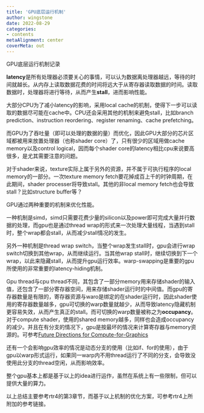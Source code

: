 ```yaml
---
title: 'GPU底层运行机制'
author: wingstone
date: 2022-08-29
categories:
- contents
metaAlignment: center
coverMeta: out
---
```


GPU底层运行机制记录

<!--more-->

**latency**是所有处理器必须要关心的事情，可以认为数据离处理器越远，等待的时间就越长。从内存上读取数据花费的时间将远大于从寄存器读取数据的时间。读取数据时，处理器将进行等待，从而产生**stall**，进而影响性能。

大部分CPU为了减小latency的影响，采用local cache的机制，使得下一步可以读取的数据尽可能在cache中。CPU还会采用其他的机制来避免stall，比如branch prediction、instruction reordering、register renaming、cache prefetching。

而GPU为了吞吐量（即可以处理的数据的量）而优化，因此GPU大部分的芯片区域都被用来放置处理器（也称shader core）了，只有很少的区域用做cache memory以及control logical，因而每个shader core的latency相比cpu来说要高很多，是尤其需要注意的问题。

对于shader来说，texture实际上属于另外的资源，并不属于可执行程序的local memory的一部分。一次texture memory fetch要花掉成百上千的时钟周期，在此期间，shader processer将导致stall。其他的非local memory fetch也会导致stall？比如structure buffer等？

GPU通过两种重要的机制来优化性能。

一种机制是simd，simd只需要花费少量的silicon以及power即可完成大量并行数据的处理，而gpu也是通过thread wrap的形式来一次处理大量线程，当遇到stall时，整个wrap都会stall，从而减少stall情况的发生。

另外一种机制是thread wrap switch，当整个wrap发生stall时，gpu会进行wrap switch切换到其他wrap，从而继续运行。当其他wrap stall时，继续切换到下一个wrap，以此来隐藏stall，从而提升gpu运行效率。warp-swapping是重要的gpu所使用的非常重要的latency-hiding机制。

Gpu thread与cpu thread不同，其包含了一部分memory用来存储shader的输入值，还包含了一部分寄存器空间，用来存储shader运行时的中间值。而gpu的寄存器数量是有限的，寄存器资源与waro是绑定的在shader运行时，因此shader使用的寄存器数量越多，gpu可切换的warp数量就越少，从而导致latency隐藏机制更容易失效，从而产生真正的stall。而可切换的warp数量被称之为**occupancy**。对于compute shader，使用的shared memory越多，同样也会造成occupancy的减少。并且在有分支的情况下，gpu是按最坏的情况来计算寄存器与memory资源的。可参考[Future Directions for Compute-for-Graphics](https://www.ea.com/seed/news/seed-siggraph2017-compute-for-graphics)

还有一个会影响gpu效率的情况是动态分支的使用（比如if、for的使用），由于gpu以warp形式运行，如果同一warp内不用thread运行了不同的分支，会导致没使用此分支的thread空闲，从而影响效率。

整个gpu基本上都是基于以上的idea进行运作，虽然在系统上有一些限制，但可以提供大量的算力。

以上总结主要参考rtr4的第3章节，而基于以上机制的优化方案，可参考rtr4上所附加的参考链接。